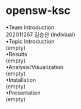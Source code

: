 # opensw-ksc

•Team Introduction<br>
202011267 김승찬 (indiviual)<br>
•Topic Introduction<br>
(empty)<br>
•Results<br>
(empty)<br>
•Analysis/Visualization<br>
(empty)<br>
•Installation<br>
(empty)<br>
•Presentation<br>
(empty)<br>
